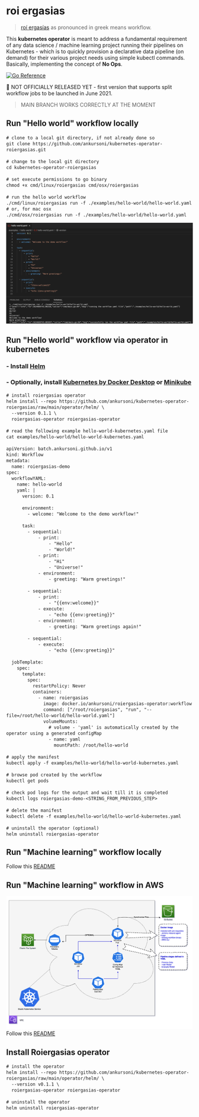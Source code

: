 # roi ergasias
> [roí ergasías](https://translate.google.com/?sl=en&tl=el&text=workflow&op=translate) as pronounced in greek means workflow.

This **kubernetes operator** is meant to address a fundamental requirement of any data science / machine learning project running their pipelines on Kubernetes - which is to quickly provision a declarative data pipeline (on demand) for their various project needs using simple kubectl commands. Basically, implementing the concept of **No Ops**.

[![Go Reference](https://pkg.go.dev/badge/github.com/ankursoni/kubernetes-operator-roiergasias.svg)](https://pkg.go.dev/github.com/ankursoni/kubernetes-operator-roiergasias)

&#x1F534; NOT OFFICIALLY RELEASED YET - first version that supports split workflow jobs to be launched in June 2021.  
> MAIN BRANCH WORKS CORRECTLY AT THE MOMENT

## Run "Hello world" workflow locally
``` SH
# clone to a local git directory, if not already done so
git clone https://github.com/ankursoni/kubernetes-operator-roiergasias.git

# change to the local git directory
cd kubernetes-operator-roiergasias

# set execute permissions to go binary
chmod +x cmd/linux/roiergasias cmd/osx/roiergasias

# run the hello world workflow
./cmd/linux/roiergasias run -f ./examples/hello-world/hello-world.yaml
# or, for mac osx
./cmd/osx/roiergasias run -f ./examples/hello-world/hello-world.yaml
```
![hello-world](docs/images/hello-world.png)


## Run "Hello world" workflow via operator in kubernetes
### - Install [Helm](https://helm.sh/docs/intro/install/)
### - Optionally, install [Kubernetes by Docker Desktop](https://docs.docker.com/desktop/kubernetes/) or [Minikube](https://minikube.sigs.k8s.io/docs/start/)

``` SH
# install roiergasias operator
helm install --repo https://github.com/ankursoni/kubernetes-operator-roiergasias/raw/main/operator/helm/ \
  --version 0.1.1 \
  roiergasias-operator roiergasias-operator

# read the following example hello-world-kubernetes.yaml file
cat examples/hello-world/hello-world-kubernetes.yaml

apiVersion: batch.ankursoni.github.io/v1
kind: Workflow
metadata:
  name: roiergasias-demo
spec:
  workflowYAML:
    name: hello-world
    yaml: |
      version: 0.1

      environment:
        - welcome: "Welcome to the demo workflow!"

      task:
        - sequential:
            - print:
                - "Hello"
                - "World!"
            - print:
                - "Hi"
                - "Universe!"
            - environment:
                - greeting: "Warm greetings!"

        - sequential:
            - print:
                - "{{env:welcome}}"
            - execute:
                - "echo {{env:greeting}}"
            - environment:
                - greeting: "Warm greetings again!"

        - sequential:
            - execute:
                - "echo {{env:greeting}}"

  jobTemplate:
    spec:
      template:
        spec:
          restartPolicy: Never
          containers:
            - name: roiergasias
              image: docker.io/ankursoni/roiergasias-operator:workflow
              command: ["/root/roiergasias", "run", "--file=/root/hello-world/hello-world.yaml"]
              volumeMounts:
                # volume - 'yaml' is automatically created by the operator using a generated configMap
                - name: yaml
                  mountPath: /root/hello-world

# apply the manifest
kubectl apply -f examples/hello-world/hello-world-kubernetes.yaml

# browse pod created by the workflow
kubectl get pods

# check pod logs for the output and wait till it is completed
kubectl logs roiergasias-demo-<STRING_FROM_PREVIOUS_STEP>

# delete the manifest
kubectl delete -f examples/hello-world/hello-world-kubernetes.yaml

# uninstall the operator (optional)
helm uninstall roiergasias-operator
```


## Run "Machine learning" workflow locally
Follow this [README](examples/machine-learning/local/README.md)


## Run "Machine learning" workflow in AWS
![topology](docs/images/aws-topology.png)
Follow this [README](exmaples/machine-learning/aws/README.md)


## Install Roiergasias operator
``` SH
# install the operator
helm install --repo https://github.com/ankursoni/kubernetes-operator-roiergasias/raw/main/operator/helm/ \
  --version v0.1.1 \
  roiergasias-operator roiergasias-operator

# uninstall the operator
helm uninstall roiergasias-operator
```
